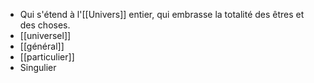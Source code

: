 - Qui s'étend à l'[[Univers]] entier, qui embrasse la totalité des êtres et des choses.
- [[universel]]
- [[général]]
- [[particulier]]
- Singulier